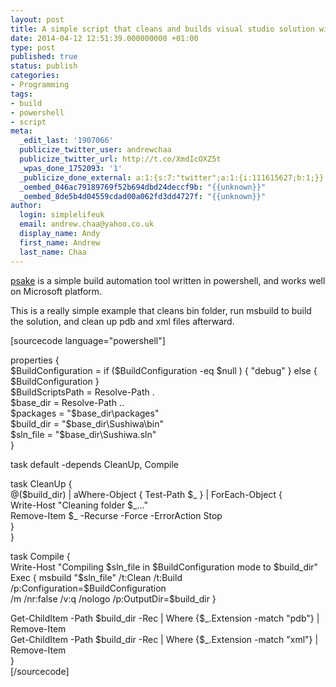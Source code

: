 ```yaml
---
layout: post
title: A simple script that cleans and builds visual studio solution with psake
date: 2014-04-12 12:51:39.000000000 +01:00
type: post
published: true
status: publish
categories:
- Programming
tags:
- build
- powershell
- script
meta:
  _edit_last: '1907066'
  publicize_twitter_user: andrewchaa
  publicize_twitter_url: http://t.co/XmdIcOXZ5t
  _wpas_done_1752093: '1'
  _publicize_done_external: a:1:{s:7:"twitter";a:1:{i:111615627;b:1;}}
  _oembed_046ac79189769f52b694dbd24deccf9b: "{{unknown}}"
  _oembed_8de5b4d04559cdad00a062fd3dd4727f: "{{unknown}}"
author:
  login: simplelifeuk
  email: andrew.chaa@yahoo.co.uk
  display_name: Andy
  first_name: Andrew
  last_name: Chaa
---
```

<p><a href="https://github.com/psake/psake">psake</a> is a simple build automation tool written in powershell, and works well on Microsoft platform.</p>
<p>This is a really simple example that cleans bin folder, run msbuild to build the solution, and clean up pdb and xml files afterward.</p>
<p>[sourcecode language="powershell"]</p>
<p>properties {<br />
    $BuildConfiguration = if ($BuildConfiguration -eq $null ) { &quot;debug&quot; } else {<br />
        $BuildConfiguration }<br />
    $BuildScriptsPath = Resolve-Path .<br />
    $base_dir = Resolve-Path ..<br />
    $packages = &quot;$base_dir\packages&quot;<br />
    $build_dir = &quot;$base_dir\Sushiwa\bin&quot;<br />
    $sln_file = &quot;$base_dir\Sushiwa.sln&quot;<br />
}</p>
<p>task default -depends CleanUp, Compile</p>
<p>task CleanUp {<br />
    @($build_dir) | aWhere-Object { Test-Path $_ } | ForEach-Object {<br />
    Write-Host &quot;Cleaning folder $_...&quot;<br />
    Remove-Item $_ -Recurse -Force -ErrorAction Stop<br />
    }<br />
}</p>
<p>task Compile {<br />
    Write-Host &quot;Compiling $sln_file in $BuildConfiguration mode to $build_dir&quot;<br />
    Exec { msbuild &quot;$sln_file&quot; /t:Clean /t:Build /p:Configuration=$BuildConfiguration<br />
        /m /nr:false /v:q /nologo /p:OutputDir=$build_dir }</p>
<p>    Get-ChildItem -Path $build_dir -Rec | Where {$_.Extension -match &quot;pdb&quot;} | Remove-Item<br />
    Get-ChildItem -Path $build_dir -Rec | Where {$_.Extension -match &quot;xml&quot;} | Remove-Item<br />
}<br />
[/sourcecode]</p>
